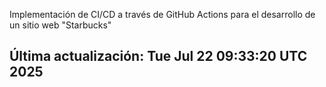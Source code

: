 Implementación de CI/CD a través de GitHub Actions para el desarrollo de un sitio web "Starbucks"
## Última actualización: Tue Jul 22 09:33:20 UTC 2025
